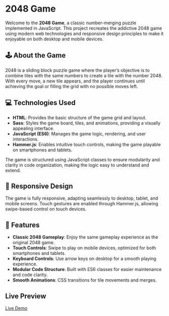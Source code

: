 # 2048 Game

Welcome to the **2048 Game**, a classic number-merging puzzle implemented in JavaScript. This project recreates the addictive 2048 game using modern web technologies and responsive design principles to make it enjoyable on both desktop and mobile devices.

## 🕹️ About the Game

2048 is a sliding block puzzle game where the player’s objective is to combine tiles with the same numbers to create a tile with the number 2048. With every move, a new tile appears, and the player continues until achieving the goal or filling the grid with no possible moves left.

## 💻 Technologies Used

- **HTML**: Provides the basic structure of the game grid and layout.
- **Sass**: Styles the game board, tiles, and animations, providing a visually appealing interface.
- **JavaScript (ES6)**: Manages the game logic, rendering, and user interactions.
- **Hammer.js**: Enables intuitive touch controls, making the game playable on smartphones and tablets.

The game is structured using JavaScript classes to ensure modularity and clarity in code organization, making the logic easy to understand and extend.

## 📱 Responsive Design

The game is fully responsive, adapting seamlessly to desktop, tablet, and mobile screens. Touch gestures are enabled through Hammer.js, allowing swipe-based control on touch devices.

## 🚀 Features

- **Classic 2048 Gameplay**: Enjoy the same gameplay experience as the original 2048 game.
- **Touch Controls**: Swipe to play on mobile devices, optimized for both smartphones and tablets.
- **Keyboard Controls**: Use arrow keys on desktop for a smooth playing experience.
- **Modular Code Structure**: Built with ES6 classes for easier maintenance and code clarity.
- **Smooth Animations**: CSS transitions for tile movements and merges.

## Live Preview

[Live Demo](https://vanvalera.github.io/js-2048-game/)
